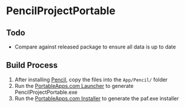 # PencilProjectPortable

## Todo
- Compare against released package to ensure all data is up to date


## Build Process
1. After installing [Pencil](http://pencil.evolus.vn/Downloads.html), copy the files into the `App/Pencil/` folder
2. Run the [PortableApps.com Launcher](http://portableapps.com/apps/development/portableapps.com_launcher) to generate PencilProjectPortable.exe
3. Run the [PortableApps.com Installer](http://portableapps.com/apps/development/portableapps.com_installer) to generate the paf.exe installer
